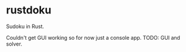 # rustdoku
Sudoku in Rust.

Couldn't get GUI working so for now just a console app.
TODO: GUI and solver.
